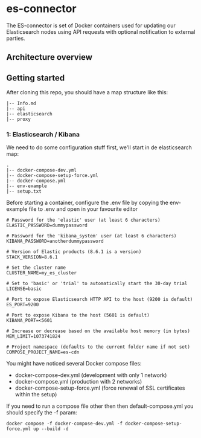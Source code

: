 # es-connector
The ES-connector is set of Docker containers used for updating our Elasticsearch nodes using API requests with optional notification to external parties.

## Architecture overview

## Getting started
After cloning this repo, you should have a map structure like this:

```
|-- Info.md
|-- api
|-- elasticsearch
|-- proxy
```

### 1: Elasticsearch / Kibana
We need to do some configuration stuff first, we'll start in de elasticsearch map:

```
.
|-- docker-compose-dev.yml
|-- docker-compose-setup-force.yml
|-- docker-compose.yml
|-- env-example
|-- setup.txt
```

Before starting a container, configure the .env file by copying the env-example file to .env and open in your favourite editor

```
# Password for the 'elastic' user (at least 6 characters)
ELASTIC_PASSWORD=dummypassword

# Password for the 'kibana_system' user (at least 6 characters)
KIBANA_PASSWORD=anotherdummypassword

# Version of Elastic products (8.6.1 is a version)
STACK_VERSION=8.6.1

# Set the cluster name
CLUSTER_NAME=my_es_cluster

# Set to 'basic' or 'trial' to automatically start the 30-day trial
LICENSE=basic

# Port to expose Elasticsearch HTTP API to the host (9200 is default)
ES_PORT=9200

# Port to expose Kibana to the host (5601 is default)
KIBANA_PORT=<5601

# Increase or decrease based on the available host memory (in bytes)
MEM_LIMIT=1073741824

# Project namespace (defaults to the current folder name if not set)
COMPOSE_PROJECT_NAME=es-cdn
```

You might have noticed several Docker compose files:

- docker-compose-dev.yml (development with only 1 network)
- docker-compose.yml (production with 2 networks)
- docker-compose-setup-force.yml (force renewal of SSL certificates within the setup)

If you need to run a compose file other then then default-compose.yml you should specify the -f param:
```
docker compose -f docker-compose-dev.yml -f docker-compose-setup-force.yml up --build -d
```




